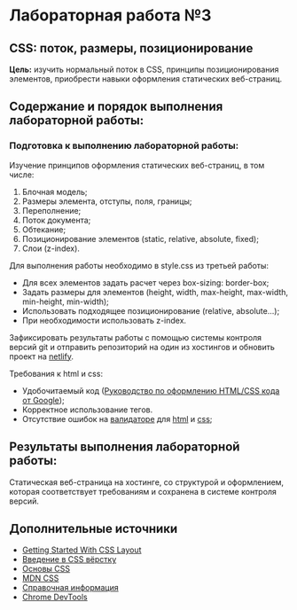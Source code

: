 # Лабораторная работа №3
## CSS: поток, размеры, позиционирование

**Цель:** изучить нормальный поток в CSS, принципы позиционирования элементов, приобрести навыки оформления статических веб-страниц.

## Содержание и порядок выполнения лабораторной работы:
### Подготовка к выполнению лабораторной работы:
Изучение принципов оформления статических веб-страниц, в том числе:
1. Блочная модель;
2. Размеры элемента, отступы, поля, границы;
3. Переполнение;
4. Поток документа;
5. Обтекание;
6. Позиционирование элементов (static, relative, absolute, fixed);
7. Слои (z-index).

Для выполнения работы необходимо в style.css из третьей работы:
- Для всех элементов задать расчет через box-sizing: border-box;
- Задать размеры для элементов (height, width, max-height, max-width, min-height, min-width);
- Использовать подходящее позиционирование (relative, absolute...);
- При необходимости использовать z-index.

Зафиксировать результаты работы с помощью системы контроля версий git и отправить репозиторий на один из хостингов и обновить проект на [netlify](https://netlify.com).

Требования к html и css:
- Удобочитаемый код ([Руководство по оформлению HTML/CSS кода от Google](https://habr.com/ru/post/143452/));
- Корректное использование тегов.
- Отсутствие ошибок на [валидаторе](https://validator.w3.org/) для [html](https://validator.w3.org/) и [css](https://jigsaw.w3.org/css-validator/);

## Результаты выполнения лабораторной работы:
Статическая веб-страница на хостинге, со структурой и оформлением, которая соответствует требованиям и сохранена в системе контроля версий.

## Дополнительные источники
- [Getting Started With CSS Layout](https://www.smashingmagazine.com/2018/05/guide-css-layout/)
- [Введение в CSS вёрстку](https://developer.mozilla.org/ru/docs/Learn/CSS/CSS_layout/Introduction)
- [Основы CSS](https://developer.mozilla.org/ru/docs/Learn/CSS)
- [MDN CSS](https://developer.mozilla.org/ru/docs/Web/CSS)
- [Справочная информация](https://html5book.ru/)
- [Chrome DevTools](https://habr.com/ru/post/548898/)